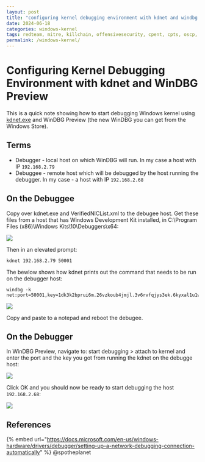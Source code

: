```yaml
---
layout: post
title: "configuring kernel debugging environment with kdnet and windbg preview"
date: 2024-06-18
categories: windows-kernel
tags: redteam, mitre, killchain, offensivesecurity, cpent, cpts, oscp, exploit
permalink: /windows-kernel/
---
```


# Configuring Kernel Debugging Environment with kdnet and WinDBG Preview

This is a quick note showing how to start debugging Windows kernel using [kdnet.exe](https://docs.microsoft.com/en-us/windows-hardware/drivers/debugger/debugger-download-tools) and WinDBG Preview \(the new WinDBG you can get from the Windows Store\).

## Terms

* Debugger - local host on which WinDBG will run. In my case a host with IP `192.168.2.79`
* Debuggee - remote host which will be debugged by the host running the debugger. In my case - a host with IP `192.168.2.68`

## On the Debuggee

Copy over kdnet.exe and VerifiedNICList.xml to the debugee host. Get these files from a host that has Windows Development Kit installed, in C:\Program Files \(x86\)\Windows Kits\10\Debuggers\x64:

![](../../.gitbook/assets/image%20%28522%29.png)

Then in an elevated prompt:

```text
kdnet 192.168.2.79 50001
```

The bewlow shows how kdnet prints out the command that needs to be run on the debugger host:

```text
windbg -k net:port=50001,key=1dk3k2bprui6m.26vzkoub4jmjl.3v6rvfqjys3ek.6kyxal1u1w6s
```

![](../../.gitbook/assets/image%20%2843%29.png)

Copy and paste to a notepad and reboot the debugee.

## On the Debugger

In WinDBG Preview, navigate to: start debugging &gt; attach to kernel and enter the port and the key you got from running the kdnet on the debugge host:

![](../../.gitbook/assets/image%20%28113%29.png)

Click OK and you should now be ready to start debugging the host `192.168.2.68`:

![](../../.gitbook/assets/kerneldebuggingconnect.gif)

## References

{% embed url="https://docs.microsoft.com/en-us/windows-hardware/drivers/debugger/setting-up-a-network-debugging-connection-automatically" %}
@spotheplanet

